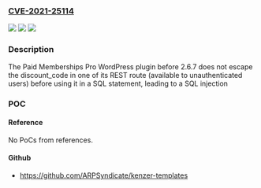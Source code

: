 ### [CVE-2021-25114](https://cve.mitre.org/cgi-bin/cvename.cgi?name=CVE-2021-25114)
![](https://img.shields.io/static/v1?label=Product&message=Paid%20Memberships%20Pro&color=blue)
![](https://img.shields.io/static/v1?label=Version&message=2.6.7%3C%202.6.7%20&color=brighgreen)
![](https://img.shields.io/static/v1?label=Vulnerability&message=CWE-89%20SQL%20Injection&color=brighgreen)

### Description

The Paid Memberships Pro WordPress plugin before 2.6.7 does not escape the discount_code in one of its REST route (available to unauthenticated users) before using it in a SQL statement, leading to a SQL injection

### POC

#### Reference
No PoCs from references.

#### Github
- https://github.com/ARPSyndicate/kenzer-templates

